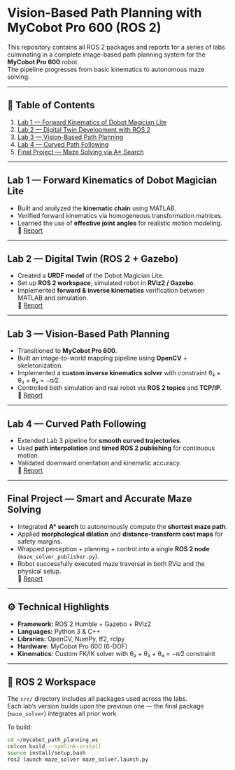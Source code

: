 # Vision-Based Path Planning with MyCobot Pro 600 (ROS 2)

This repository contains all ROS 2 packages and reports for a series of labs culminating in a complete
image-based path planning system for the **MyCobot Pro 600** robot.  
The pipeline progresses from basic kinematics to autonomous maze solving.

---

## 📑 Table of Contents
1. [Lab 1 — Forward Kinematics of Dobot Magician Lite](#lab-1)
2. [Lab 2 — Digital Twin Development with ROS 2](#lab-2)
3. [Lab 3 — Vision-Based Path Planning](#lab-3)
4. [Lab 4 — Curved Path Following](#lab-4)
5. [Final Project — Maze Solving via A* Search](#final-project)

---

## Lab 1 — Forward Kinematics of Dobot Magician Lite
- Built and analyzed the **kinematic chain** using MATLAB.
- Verified forward kinematics via homogeneous transformation matrices.
- Learned the use of **effective joint angles** for realistic motion modeling.  
📂 [Report](./reports/Group7_Lab1.pdf)

---

## Lab 2 — Digital Twin (ROS 2 + Gazebo)
- Created a **URDF model** of the Dobot Magician Lite.
- Set up **ROS 2 workspace**, simulated robot in **RViz2 / Gazebo**.
- Implemented **forward & inverse kinematics** verification between MATLAB and simulation.  
📂 [Report](./reports/Group7_Lab2.pdf)

---

## Lab 3 — Vision-Based Path Planning
- Transitioned to **MyCobot Pro 600**.
- Built an image-to-world mapping pipeline using **OpenCV** + skeletonization.
- Implemented a **custom inverse kinematics solver** with constraint θ₂ + θ₃ + θ₄ = −π⁄2.  
- Controlled both simulation and real robot via **ROS 2 topics** and **TCP/IP**.  
📂 [Report](./reports/Group7_Lab3.pdf)

---

## Lab 4 — Curved Path Following
- Extended Lab 3 pipeline for **smooth curved trajectories**.
- Used **path interpolation** and **timed ROS 2 publishing** for continuous motion.
- Validated downward orientation and kinematic accuracy.  
📂 [Report](./reports/Group7_Lab4.pdf)

---

## Final Project — Smart and Accurate Maze Solving
- Integrated **A\* search** to autonomously compute the **shortest maze path**.
- Applied **morphological dilation** and **distance-transform cost maps** for safety margins.
- Wrapped perception + planning + control into a single **ROS 2 node** (`maze_solver_publisher.py`).
- Robot successfully executed maze traversal in both RViz and the physical setup.  
📂 [Report](./reports/final_project.pdf)

---

## ⚙️ Technical Highlights
- **Framework:** ROS 2 Humble + Gazebo + RViz2  
- **Languages:** Python 3 & C++  
- **Libraries:** OpenCV, NumPy, tf2, rclpy  
- **Hardware:** MyCobot Pro 600 (6-DOF)  
- **Kinematics:** Custom FK/IK solver with θ₂ + θ₃ + θ₄ = −π⁄2 constraint  

---

## 📂 ROS 2 Workspace
The `src/` directory includes all packages used across the labs.  
Each lab’s version builds upon the previous one — the final package (`maze_solver`) integrates all prior work.

To build:
```bash
cd ~/mycobot_path_planning_ws
colcon build --symlink-install
source install/setup.bash
ros2 launch maze_solver maze_solver.launch.py

